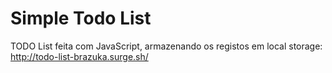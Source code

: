 # Simple Todo List
TODO List feita com JavaScript, armazenando os registos em local storage: http://todo-list-brazuka.surge.sh/
